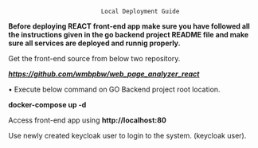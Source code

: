                               Local Deployment Guide
**Before deploying REACT front-end app make sure you have followed all the instructions given in the go backend project README file
and make sure all services are deployed and runnig properly.**

Get the  front-end source from below two repository.

**_https://github.com/wmbpbw/web_page_analyzer_react_**



•
Execute below command on GO Backend project root location.

**docker-compose up -d**


Access front-end app using **http://localhost:80**


Use newly created keycloak user to login to the system. (keycloak user).
